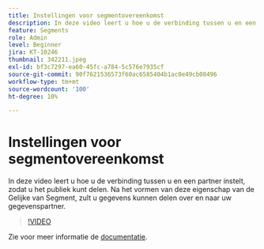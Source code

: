 ```yaml
---
title: Instellingen voor segmentovereenkomst
description: In deze video leert u hoe u de verbinding tussen u en een partner instelt, zodat u het publiek kunt delen. Na het vormen van deze eigenschap van de Gelijke van Segment, u... (de beschrijvingen zouden tussen 60 en 160 karakters moeten zijn)
feature: Segments
role: Admin
level: Beginner
jira: KT-10246
thumbnail: 342211.jpeg
exl-id: bf3c7297-ea60-45fc-a784-5c576e7935cf
source-git-commit: 90f7621536573f60ac6585404b1ac0e49cb08496
workflow-type: tm+mt
source-wordcount: '100'
ht-degree: 10%

---
```


# Instellingen voor segmentovereenkomst

In deze video leert u hoe u de verbinding tussen u en een partner instelt, zodat u het publiek kunt delen. Na het vormen van deze eigenschap van de Gelijke van Segment, zult u gegevens kunnen delen over en naar uw gegevenspartner.

>[!VIDEO](https://video.tv.adobe.com/v/342211/?quality=12&learn=on)

Zie voor meer informatie de [documentatie](https://experienceleague.adobe.com/docs/experience-platform/segmentation/ui/segment-match/overview.html?lang=nl).
